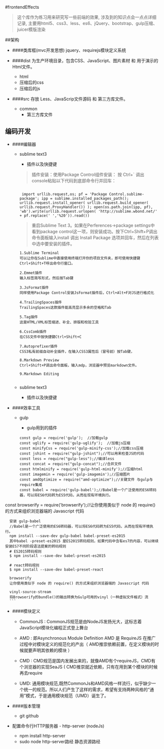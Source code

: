 #frontendEffects
>这个库作为练习用来研究写一些前端的效果,
>涉及到的知识点会一点点详细记录,
>主要用html5、css3、less、es6、jQuery、bootstrap、gulp压缩、juicer模版渲染

##架构
- ####类库框(mvc开发思想)
   jquery、requirejs模块定义系统

- ####dist  为生产环境目录，包含CSS、JavaScript、图片素材 和 用于演示的Html文件。
     - html    
     - 压缩后的css
     - 压缩后的js 
     

- ####src 存放 Less、JavaScrip文件源码 和 第三方库文件。
     - common 
         - 第三方库文件
   

## 编码开发

- ####编辑器 
   - sublime text3
       - 插件以及快捷键
       
        >插件安装：使用Package Control组件安装：
        > 按 Ctrl+` 调出console粘贴以下代码到底部命令行并回车：
        
       
       ```    

        import urllib.request,os; pf = 'Package Control.sublime-package'; ipp = sublime.installed_packages_path(); urllib.request.install_opener( urllib.request.build_opener( urllib.request.ProxyHandler()) ); open(os.path.join(ipp, pf), 'wb').write(urllib.request.urlopen( 'http://sublime.wbond.net/' + pf.replace(' ','%20')).read())

       ```
      

       >重启Sublime Text 3。如果在Perferences->package settings中看到package control这一项，则安装成功。按下Ctrl+Shift+P调出命令面板输入install 调出 Install Package 选项并回车，然后在列表中选中要安装的插件。
       
       ```
       1.Sublime Terminal
       可以让你在Sublime中直接使用终端打开你的项目文件夹，即可使用快捷键Ctrl+Shift+T呼出命令行窗口。
       
       2.Emmet插件
       输入标签简写形式，然后按Tab键
       
       3.JsFormat插件
       同样使用Package Control安装JsFormat插件后，Ctrl+Alt+F对JS进行格式化
       
       4.TrailingSpaces插件
       TrailingSpaces这款插件能高亮显示多余的空格和Tab
       
       5.Tag插件
       这是HTML/XML标签缩进、补全、排版和校验工具
       
       6.CssComb插件
       在CSS文件中按快捷键Ctrl+Shift+C
       
       7.Autoprefixer插件
       CSS3私有前缀自动补全插件，在输入CSS3属性后（冒号前）按Tab键，
       
       8.Markdown Preview
       Ctrl+Shift+P调出命令面板，输入mdp，浏览器中预览markdown文件。 
       
       9.Markdown Editing


       ```
    - sublime text3
       - 插件以及快捷键

       
- ####效率工具

   - gulp
      - gulp用到的插件
      
      
      ```
      const gulp = require('gulp');  //加载gulp
      const uglify = require('gulp-uglify');  //加载js压缩
      const minifyCss = require('gulp-minify-css');//加载css压缩
      const jshint = require("gulp-jshint");//可以用来检查JS的代码
      const less = require("gulp-less");//编译less
      const concat = require("gulp-concat");//合并文件
      const htmlminify = require('gulp-html-minify');//压缩html
      const imagemin = require('gulp-imagemin');//压缩图片
      const amdOptimize = require("amd-optimize");//关键文件 与gulp与require集成 
      const babel = require('gulp-babel');//Babel是一个广泛使用的ES6转码器，可以将ES6代码转为ES5代码，从而在现有环境执行。
const browserify = require('browserify');//让你使用类似于 node 的 require() 的方式来组织浏览器端的 Javascript 代码

      安装 gulp-babel
      //Babel是一个广泛使用的ES6转码器，可以将ES6代码转为ES5代码，从而在现有环境执行。
      npm install --save-dev gulp-babel babel-preset-es2015
      其中babel -preset-es2015 是ES2015转码规则，如果代码中含有es7的内容，可以继续安装ES7不同阶段语法提案的转码规则
      # ES2015转码规则
      $ npm install --save-dev babel-preset-es2015

      # react转码规则
      $ npm install --save-dev babel-preset-react

      browserify
      让你使用类似于 node 的 require() 的方式来组织浏览器端的 Javascript 代码

      vinyl-source-stream
      将Browserify的bundle()的输出转换为Gulp可用的vinyl（一种虚拟文件格式）流
      ```
      
      
- ####模块定义
    - CommonJS : CommonJS规范是由NodeJS发扬光大，这标志着JavaScript模块化编程正式登上舞台
    
    - AMD : 即Asynchronous Module Definition   AMD 是 RequireJS 在推广过程中对模块定义的规范化的产出（ AMD推崇依赖前置，在定义模块的时候就要声明其依赖的模块 ）
    
    - CMD : CMD规范是国内发展出来的，就像AMD有个requireJS，CMD有个浏览器的实现SeaJS ( CMD推崇就近依赖，只有在用到某个模块的时候再去require 
    
    - UMD: 通用模块规范,既然CommonJs和AMD风格一样流行，似乎缺少一个统一的规范。所以人们产生了这样的需求，希望有支持两种风格的“通用”模式，于是通用模块规范（UMD）诞生了。
    
    
- ####版本管理

   - git github

- 配置命令行HTTP服务器 - http-server (nodeJs)
  - npm install http-server 
  - sudo node http-server路经 静态资源路经